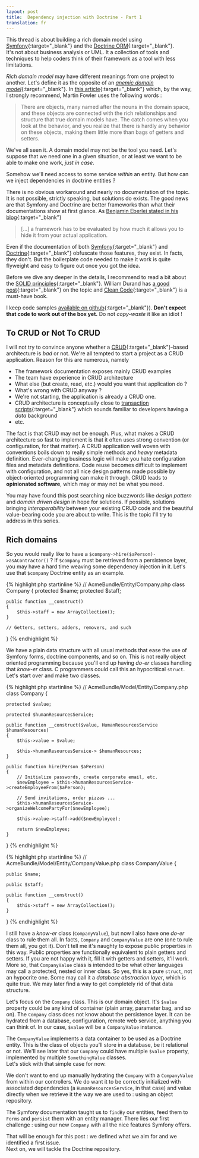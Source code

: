 ```yaml
---
layout: post
title:  Dependency injection with Doctrine - Part 1
translation: fr
---
```


This thread is about building a rich domain model using 
[Symfony][symfony-home]{:target="_blank"} and the [Doctrine ORM][doctrine-home]{:target="_blank"}.  
It's not about business analysis or UML.  It a collection of tools and techniques to help coders 
think of their framework as a tool with less limitations.

*Rich domain model* may have different meanings from one project to another.  Let's define it as 
the opposite of an [*anemic domain model*][fowler-anemic]{:target="_blank"}.  In 
[this article](fowler-anemic){:target="_blank"} which, by the way, I strongly recommend, 
Martin Fowler uses the following words :

> There are objects, many named after the nouns in the domain space, and these objects are 
> connected with the rich relationships and structure that true domain models have. The catch 
> comes when you look at the behavior, and you realize that there is hardly any behavior on these 
> objects, making them little more than bags of getters and setters.

We've all seen it.  A domain model may not be the tool you need.
Let's suppose that we need one in a given situation, or at least we want to be able to make one
work, *just in case*.

Somehow we'll need access to some service *within* an entity. But how can we inject dependencies in 
doctrine entities ?

There is no obvious workaround and nearly no documentation of the topic.  It is not possible, 
strictly speaking, but solutions do exists. The good news are that Symfony and Doctrine are better 
frameworks than what their documentations show at first glance.  As 
[Benjamin Eberlei stated in his blog][eberlei-framework]{:target="_blank"}

> [...] a framework has to be evaluated by how much it allows you to hide it from your 
> actual application.

Even if the documentation of both [Symfony][symfony-doc]{:target="_blank"} and 
[Doctrine][doctrine-doc]{:target="_blank"} obfuscate those features, they
exist.  In facts, they don't.  But the boilerplate code needed to make it work is quite
flyweight and easy to figure out once you got the idea.

Before we dive any deeper in the details, I recommend to read a bit about the 
[SOLID principles][wiki-solid]{:target="_blank"}.   William Durand has 
[a good post][willdurand-solid]{:target="_blank"} on the topic and 
[Clean Code][amazon-cleancode]{:target="_blank"} is a must-have book.

I keep code samples [available on github][github-richmodel]{:target="_blank"}). 
**Don't expect that code to work out of the box yet.**  Do not *copy-waste* it like an idiot !

## To CRUD or Not To CRUD

I will not try to convince anyone whether a 
[CRUD][wiki-crud]{:target="_blank"}-based architecture is *bad* or
not.  We're all tempted to start a project as a CRUD application.  Reason for this are numerous,
namely

- The framework documentation exposes mainly CRUD examples
- The team have experience in CRUD architecture
- What else (but create, read, etc.) would you want that application do ?
- What's wrong with CRUD anyway ?
- We're not starting, the application is already a CRUD one.
- CRUD architecture is conceptually close to [transaction scripts][fowler-transaction]{:target="_blank"} which sounds familiar to developers having a *data* background
- etc.

The fact is that CRUD may not be enough.  Plus, what makes a CRUD architecture so fast to implement
is that it often uses strong convention (or configuration, for that matter).  A CRUD application 
well woven with conventions boils down to really simple methods and *heavy* metadata definition.
Ever-changing business logic will make you hate configuration files and metadata definitions.  Code
reuse becomes difficult to implement with configuration, and not all nice design patterns made 
possible by object-oriented programming can make it through. CRUD leads to **opinionated software**, 
which may or may not be what you need.

You may have found this post searching nice buzzwords like *design pattern* and *domain driven design*
in hope for solutions.  If possible, solutions bringing *interoperability* between your existing
CRUD code and the beautiful value-bearing code you are about to write.  This is the topic I'll try
to address in this series.

## Rich domains

So you would really like to have a `$company->hire($aPerson)->asAContractor()` ?  If `$company` must
be retrieved from a persistence layer, you may have a hard time weaving some dependency injection in 
it. Let's use that `$company` Doctrine entity as an example.

{% highlight php startinline %}
// AcmeBundle/Entity/Company.php
class Company {
    protected $name;
    protected $staff;
    
    public function __construct()
    {
        $this->staff = new ArrayCollection();
    }
    
    // Getters, setters, adders, removers, and such
}
{% endhighlight %}

We have a plain data structure with all usual methods that ease the use of Symfony forms, doctrine
components, and so on. This is not really object oriented programming because you'll end up having 
*do-er* classes handling that *know-er* class.  C programmers could call this an hypocritical `struct`. 
Let's start over and make two classes.

{% highlight php startinline %}
// AcmeBundle/Model/Entity/Company.php
class Company {

    protected $value;
    
    protected $humanResourcesService;
    
    public function __construct($value, HumanResourcesService $humanResources)
    {
        $this->value = $value;
        
        $this->humanResourcesService-> $humanResources;
    }
    
    public function hire(Person $aPerson)
    {
        // Initialize passwords, create corporate email, etc.
        $newEmployee = $this->humanResourcesService->createEmployeeFrom($aPerson);
        
        // Send invitations, order pizzas ...
        $this->humanResourcesService->organizeWelcomePartyFor($newEmployee);
        
        $this->value->staff->add($newEmployee);
        
        return $newEmployee;
    }
}
{% endhighlight %}

{% highlight php startinline %}
// AcmeBundle/Model/Entity/CompanyValue.php
class CompanyValue {

    public $name;
    
    public $staff;
    
    public function __construct()
    {
        $this->staff = new ArrayCollection();
    }
}
{% endhighlight %}

I still have a *know-er* class (`CompanyValue`), but now I also have one *do-er* class to rule 
them all.  In facts, `Company` and `CompanyValue` are one (one to rule them all, you got it).  Don't 
tell me it's naughty to expose public properties in this way.  Public properties are  functionally 
equivalent to plain getters and setters.  If you are not happy with it, fill it with getters and 
setters, it'll work. More so, that `CompanyValue` class is intended to be what other languages may 
call a protected, nested  or inner class.  So yes, this is a pure `struct`, not an hypocrite one. 
Some may call it a  *database abstraction layer*, which is quite true.  We may later find a way
to get completely rid of that data structure.

Let's focus on the `Company` class.  This is our domain object.  It's `$value` property could be any
kind of container (plain array, parameter bag, and so on).  The `Company` class does not know about
the persistence layer.  It can be hydrated from a database, configuration, remote web service, 
anything you can think of.  In our case, `$value` will be a `CompanyValue` instance.

The `CompanyValue` implements a data container to be used as a Doctrine entity.  This is the 
class of objects you'll store in a database, be it relational or not.  We'll see later that our 
`Company` could have multiple `$value` property, implemented by multiple `SomethingValue` classes.  
Let's stick with that simple case for now.

We don't want to end up manually hydrating the `Company` with a `CompanyValue` from within our 
controllers. We do want it to be correctly initialized with associated dependencies 
(a `HumanResourcesService`, in that case) and value directly when we retrieve it the way we are 
used to : using an object repository. 

The Symfony documentation taught us to `findBy` our entities, feed them to `Forms` and `persist` 
them with an entity manager.  There lies our first challenge : using our new `Company` with all the 
nice features Symfony offers.

That will be enough for this post : we defined what we aim for and we identified a first issue.  
Next on, we will tackle the Doctrine repository.



[github-richmodel]: https://github.com/abstrus/AbstrusRichModelBundle "AbstrusRichModelBundle on Github"

[doctrine-home]: http://www.doctrine-project.org/ "Doctrine Project Homepage"
[doctrine-doc]: https://doctrine-orm.readthedocs.org/en/latest/ "Doctrine Documentation"

[symfony-home]: http://symfony.com/ "Symfony Project Homepage"
[symfony-doc]: http://symfony.com/doc/current/index.html "Symfony Documentation"

[wiki-solid]: http://en.wikipedia.org/wiki/SOLID "SOLID Principles - Wikipedia"
[wiki-crud]: http://en.wikipedia.org/wiki/Create,_read,_update_and_delete "CRUD - Wikipedia"

[willdurand-solid]: http://williamdurand.fr/2013/07/30/from-stupid-to-solid-code/ "William Durand about SOLID principles"

[amazon-cleancode]: http://www.amazon.ca/Clean-Code-Handbook-Software-Craftsmanship/dp/0132350882 "Clean Code - Amazon"

[fowler-anemic]: http://www.martinfowler.com/bliki/AnemicDomainModel.html "Martin Fowler about Anemic Domain Model"
[fowler-transaction]: http://martinfowler.com/eaaCatalog/transactionScript.html "Martin Fowler about Transaction Scripts"

[eberlei-framework]: http://whitewashing.de/2013/09/04/decoupling_from_symfony_security_and_fosuserbundle.html "Decoupling from Symfony Security and FOSUserBundle - Whitewashing Blog"